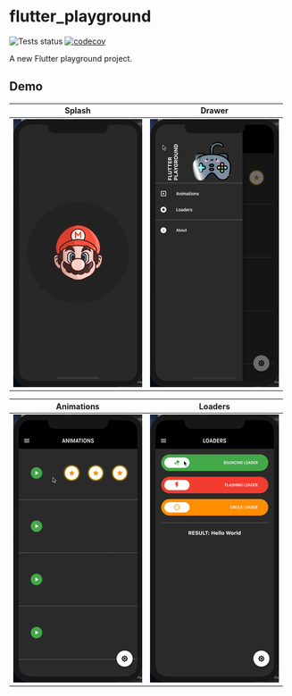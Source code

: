 # flutter_playground

![Tests status](https://github.com/Dsazz/flutter_playground/workflows/tests/badge.svg) [![codecov](https://codecov.io/gh/Dsazz/flutter_playground/branch/master/graph/badge.svg)](https://codecov.io/gh/Dsazz/flutter_playground)

A new Flutter playground project.

## Demo

| Splash | Drawer |
| ------------------ | --------------------------- |
| <img src="./static/splashscreen.gif" height="480" alt="Screenshot"/>  | <img src="./static/drawer.gif" height="480" alt="Screenshot"/>  |

| Animations | Loaders |
| ------------------ | --------------------------- |
| <img src="./static/animations.gif" height="480" alt="Screenshot"/>  | <img src="./static/loaders.gif" height="480" alt="Screenshot"/>  |
